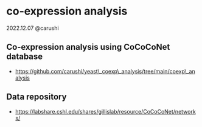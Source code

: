 # co-expression analysis
2022.12.07 @carushi

## Co-expression analysis using CoCoCoNet database
* https://github.com/carushi/yeast\_coexp\_analysis/tree/main/coexp\_analysis

## Data repository
* https://labshare.cshl.edu/shares/gillislab/resource/CoCoCoNet/networks/
